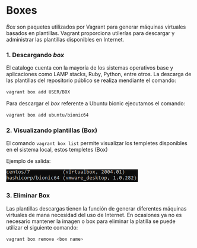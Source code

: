 # Boxes #

*Box* son paquetes utilizados por Vagrant para generar máquinas virtuales basados en plantillas. Vagrant proporciona utilerías para descargar y administrar las plantillas disponibles en Internet.



### 1. Descargando *box*

El catalogo cuenta con la mayoría de los sistemas operativos base y aplicaciones como LAMP stacks, Ruby, Python, entre otros. La descarga de las plantillas del repositorio público se realiza mendiante el comando:
```bash
vagrant box add USER/BOX
```

Para descargar el *box* referente a Ubuntu bionic ejecutamos el comando:

```bash
vagrant box add ubuntu/bionic64
```

### 2. Visualizando plantillas (Box)

El comando `vagrant box list` permite visualizar los templetes disponibles en el sistema local, estos templetes (Box) 

Ejemplo de salida: 

![box_list.png](miscellaneous/box_list.png)

### 3. Eliminar Box

Las plantillas descargas tienen la función de generar diferentes máquinas virtuales de mana necesidad del uso de Internet. En ocasiones ya no es necesario mantener la imagen o box para eliminar la platilla se puede utilizar el siguiente comando:

```bash
vagrant box remove <box name>
```